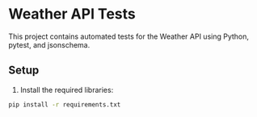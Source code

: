# Weather API Tests

This project contains automated tests for the Weather API using Python, pytest, and jsonschema.

## Setup

1. Install the required libraries:

```sh
pip install -r requirements.txt
